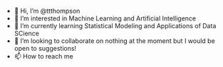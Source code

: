 - 👋 Hi, I’m @ttthompson
- 👀 I’m interested in Machine Learning and Artificial Intelligence
- 🌱 I’m currently learning Statistical Modeling and Applications of Data SCience
- 💞️ I’m looking to collaborate on nothing at the moment but I would be open to suggestions!
- 📫 How to reach me 

<!---
ttthompson/ttthompson is a ✨ special ✨ repository because its `README.md` (this file) appears on your GitHub profile.
You can click the Preview link to take a look at your changes.
--->
